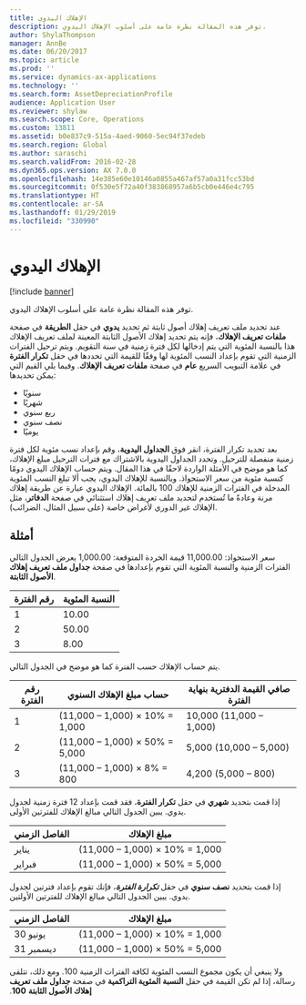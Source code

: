 ```yaml
---
title: الإهلاك اليدوي
description: توفر هذه المقالة نظرة عامة على أسلوب الإهلاك اليدوي.
author: ShylaThompson
manager: AnnBe
ms.date: 06/20/2017
ms.topic: article
ms.prod: ''
ms.service: dynamics-ax-applications
ms.technology: ''
ms.search.form: AssetDepreciationProfile
audience: Application User
ms.reviewer: shylaw
ms.search.scope: Core, Operations
ms.custom: 13811
ms.assetid: b0e837c9-515a-4aed-9060-5ec94f37edeb
ms.search.region: Global
ms.author: saraschi
ms.search.validFrom: 2016-02-28
ms.dyn365.ops.version: AX 7.0.0
ms.openlocfilehash: 14e385e60e10146a0855a467af57a0a31fcc53bd
ms.sourcegitcommit: 0f530e5f72a40f383868957a6b5cb0e446e4c795
ms.translationtype: HT
ms.contentlocale: ar-SA
ms.lasthandoff: 01/29/2019
ms.locfileid: "330990"
---
```

# <a name="manual-depreciation"></a>الإهلاك اليدوي

[!include [banner](../includes/banner.md)]

توفر هذه المقالة نظرة عامة على أسلوب الإهلاك اليدوي.

عند تحديد ملف تعريف إهلاك أصول ثابتة ثم تحديد **يدوي** في حقل **الطريقة** في صفحة **ملفات تعريف الإهلاك**، فإنه يتم تحديد إهلاك الأصول الثابتة المعينة لملف تعريف الإهلاك هذا بالنسبة المئوية التي يتم إدخالها لكل فترة زمنية في سنة التقويم. ويتم ترحيل الفترات الزمنية التي تقوم بإعداد النسب المئوية لها وفقًا للقيمة التي تحددها في حقل **تكرار الفترة** في علامة التبويب السريع **عام** في صفحة **ملفات تعريف الإهلاك**. وفيما يلي القيم التي يمكن تحديدها:

-   سنويًا
-   شهريًا
-   ربع سنوي
-   نصف سنوي
-   يوميًا

بعد تحديد تكرار الفترة، انقر فوق **الجداول اليدوية**، وقم بإعداد نسب مئوية لكل فترة زمنية منفصلة للترحيل. وتحدد الجداول اليدوية بالاشتراك مع فترات الترحيل مبلغ الإهلاك، كما هو موضح في الأمثلة الواردة لاحقًا في هذا المقال. ويتم حساب الإهلاك اليدوي دومًا كنسبة مئوية من سعر الاستحواذ. وبالنسبة للإهلاك اليدوي، يجب ألا تبلغ النسب المئوية المدخلة في الفترات الزمنية للإهلاك 100 بالمائة. الإهلاك اليدوي عبارة عن طريقة إهلاك مرنة وعادةً ما تُستخدم لتحديد ملف تعريف إهلاك استثنائي في صفحة **الدفاتر**، مثل الإهلاك غير الدوري لأغراض خاصة (على سبيل المثال، الضرائب).

## <a name="examples"></a>أمثلة
سعر الاستحواذ: 11,000.00 قيمة الخردة المتوقعة: 1,000.00 يعرض الجدول التالي الفترات الزمنية والنسبة المئوية التي تقوم بإعدادها في صفحة **جداول ملف تعريف إهلاك الأصول الثابتة**.

| رقم الفترة | النسبة المئوية |
|-----------------|------------|
| 1               | 10.00      |
| 2               | 50.00      |
| 3               | 8.00       |

يتم حساب الإهلاك حسب الفترة كما هو موضح في الجدول التالي.

|  رقم الفترة | حساب مبلغ الإهلاك السنوي | صافي القيمة الدفترية بنهاية الفترة |
|------------------|-----------------------------------------------|-------------------------------------------|
| 1                | (11,000 – 1,000) × 10% = 1,000                | 10,000 (11,000 – 1,000)                   |
| 2                | (11,000 – 1,000) × 50% = 5,000                | 5,000 (10,000 – 5,000)                    |
| 3                | (11,000 – 1,000) × 8% = 800                   | 4,200 (5,000 – 800)                       |

إذا قمت بتحديد **شهري** في حقل **تكرار الفترة**، فقد قمت بإعداد 12 فترة زمنية لجدول يدوي. يبين الجدول التالي مبالغ الإهلاك للفترتين الأولى.

| الفاصل الزمني | مبلغ الإهلاك            |
|----------|--------------------------------|
| يناير  | (11,000 – 1,000) × 10% = 1,000 |
| فبراير | (11,000 – 1,000) × 50% = 5,000 |

إذا قمت بتحديد <strong>نصف سنوي</strong> في حقل *<strong><em>تكرارة الفترة</em>*</strong>، فإنك تقوم بإعداد فترتين لجدول يدوي. يبين الجدول التالي مبالغ الإهلاك للفترتين الأولتين.

| الفاصل الزمني    | مبلغ الإهلاك            |
|-------------|--------------------------------|
| 30 يونيو     | (11,000 – 1,000) × 10% = 1,000 |
| 31 ديسمبر | (11,000 – 1,000) × 50% = 5,000 |

ولا ينبغي أن يكون مجموع النسب المئوية لكافة الفترات الزمنية 100. ومع ذلك، تتلقى رسالة، إذا لم تكن القيمة في حقل **‬‏‫النسبة المئوية التراكمية** في صفحة **جداول ملف تعريف إهلاك الأصول الثابتة‬‏‫** **100**.



